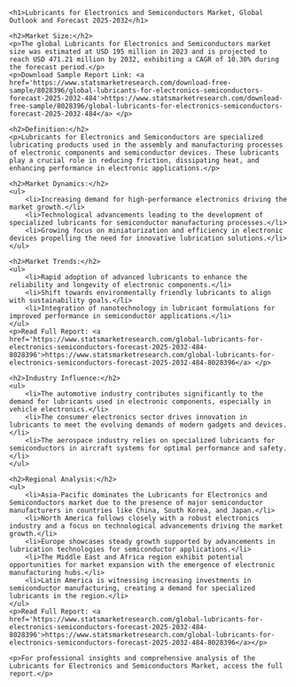 <!DOCTYPE html>
<html lang="en">

<head>
    <meta charset="UTF-8">
    <meta http-equiv="X-UA-Compatible" content="IE=edge">
    <meta name="viewport" content="width=device-width, initial-scale=1.0">
    <title>Lubricants for Electronics and Semiconductors Market, Global Outlook and Forecast 2025-2032</title>
</head>

<body>

    <h1>Lubricants for Electronics and Semiconductors Market, Global Outlook and Forecast 2025-2032</h1>

    <h2>Market Size:</h2>
    <p>The global Lubricants for Electronics and Semiconductors market size was estimated at USD 195 million in 2023 and is projected to reach USD 471.21 million by 2032, exhibiting a CAGR of 10.30% during the forecast period.</p>
    <p>Download Sample Report Link: <a href='https://www.statsmarketresearch.com/download-free-sample/8028396/global-lubricants-for-electronics-semiconductors-forecast-2025-2032-484'>https://www.statsmarketresearch.com/download-free-sample/8028396/global-lubricants-for-electronics-semiconductors-forecast-2025-2032-484</a> </p>

    <h2>Definition:</h2>
    <p>Lubricants for Electronics and Semiconductors are specialized lubricating products used in the assembly and manufacturing processes of electronic components and semiconductor devices. These lubricants play a crucial role in reducing friction, dissipating heat, and enhancing performance in electronic applications.</p> 

    <h2>Market Dynamics:</h2>
    <ul>
        <li>Increasing demand for high-performance electronics driving the market growth.</li>
        <li>Technological advancements leading to the development of specialized lubricants for semiconductor manufacturing processes.</li>
        <li>Growing focus on miniaturization and efficiency in electronic devices propelling the need for innovative lubrication solutions.</li>
    </ul>

    <h2>Market Trends:</h2>
    <ul>
        <li>Rapid adoption of advanced lubricants to enhance the reliability and longevity of electronic components.</li>
        <li>Shift towards environmentally friendly lubricants to align with sustainability goals.</li>
        <li>Integration of nanotechnology in lubricant formulations for improved performance in semiconductor applications.</li>
    </ul>
    <p>Read Full Report: <a href='https://www.statsmarketresearch.com/global-lubricants-for-electronics-semiconductors-forecast-2025-2032-484-8028396'>https://www.statsmarketresearch.com/global-lubricants-for-electronics-semiconductors-forecast-2025-2032-484-8028396</a> </p>

    <h2>Industry Influence:</h2>
    <ul>
        <li>The automotive industry contributes significantly to the demand for lubricants used in electronic components, especially in vehicle electronics.</li>
        <li>The consumer electronics sector drives innovation in lubricants to meet the evolving demands of modern gadgets and devices.</li>
        <li>The aerospace industry relies on specialized lubricants for semiconductors in aircraft systems for optimal performance and safety.</li>
    </ul>

    <h2>Regional Analysis:</h2>
    <ul>
        <li>Asia-Pacific dominates the Lubricants for Electronics and Semiconductors market due to the presence of major semiconductor manufacturers in countries like China, South Korea, and Japan.</li>
        <li>North America follows closely with a robust electronics industry and a focus on technological advancements driving the market growth.</li>
        <li>Europe showcases steady growth supported by advancements in lubrication technologies for semiconductor applications.</li>
        <li>The Middle East and Africa region exhibit potential opportunities for market expansion with the emergence of electronic manufacturing hubs.</li>
        <li>Latin America is witnessing increasing investments in semiconductor manufacturing, creating a demand for specialized lubricants in the region.</li>
    </ul>
    <p>Read Full Report: <a href='https://www.statsmarketresearch.com/global-lubricants-for-electronics-semiconductors-forecast-2025-2032-484-8028396'>https://www.statsmarketresearch.com/global-lubricants-for-electronics-semiconductors-forecast-2025-2032-484-8028396</a></p>

    <p>For professional insights and comprehensive analysis of the Lubricants for Electronics and Semiconductors Market, access the full report.</p>

</body>

</html>